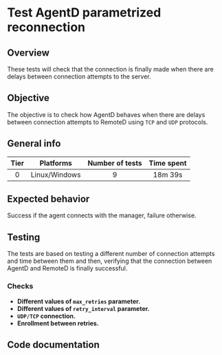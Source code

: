 # Test AgentD parametrized reconnection

## Overview

These tests will check that the connection is finally made when
there are delays between connection attempts to the server.

## Objective

The objective is to check how AgentD behaves when there are delays between connection attempts
to RemoteD using `TCP` and `UDP` protocols.

## General info

|Tier | Platforms | Number of tests | Time spent |
|:--:|:--:|:--:|:--:|
| 0 | Linux/Windows | 9 | 18m 39s |

## Expected behavior

Success if the agent connects with the manager, failure otherwise.

## Testing

The tests are based on testing a different number of connection attempts and time between
them and then, verifying that the connection between AgentD and RemoteD is finally successful. 

### Checks
  
- **Different values of `max_retries` parameter.**
- **Different values of `retry_interval` parameter.**
- **`UDP/TCP` connection.**
- **Enrollment between retries.**

## Code documentation
<!-- ::: tests.integration.test_agentd.test_agentd_parametrized_reconnections -->
